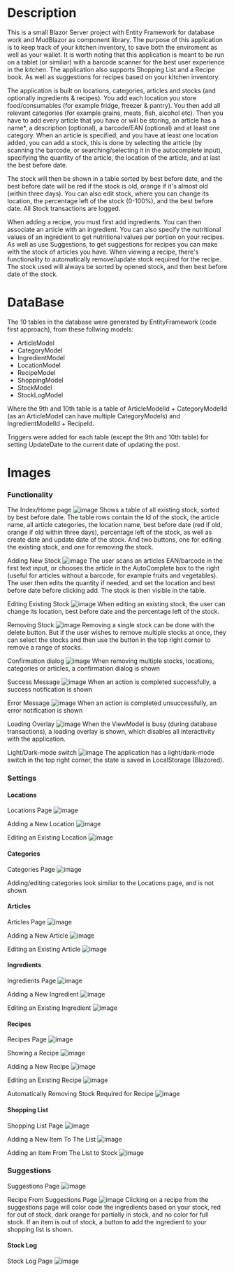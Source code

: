 # Description
This is a small Blazor Server project with Entity Framework for database work and MudBlazor as component library. The purpose of this application is to keep track of your kitchen inventory, to save both the enviroment as well as your wallet. It is worth noting that this application is meant to be run on a tablet (or similiar) with a barcode scanner for the best user experience in the kitchen. The application also supports Shopping List and a Recipe book. As well as suggestions for recipes based on your kitchen inventory.

The application is built on locations, categories, articles and stocks (and optionally ingredients & recipes). You add each location you store food/consumables (for example fridge, freezer & pantry). You then add all relevant categories (for example grains, meats, fish, alcohol etc). Then you have to add every article that you have or will be storing, an article has a name*, a description (optional), a barcode/EAN (optional) and at least one category. 
When an article is specified, and you have at least one location added, you can add a stock, this is done by selecting the article (by scanning the barcode, or searching/selecting it in the autocomplete input), specifying the quantity of the article, the location of the article, and at last the best before date.

The stock will then be shown in a table sorted by best before date, and the best before date will be red if the stock is old, orange if it's almost old (within three days). You can also edit stock, where you can change its location, the percentage left of the stock (0-100%), and the best before date. All Stock transactions are logged.

When adding a recipe, you must first add ingredients. You can then associate an article with an ingredient. You can also specify the nutritional values of an ingredient to get nutritional values per portion on your recipes. As well as use Suggestions, to get suggestions for recipes you can make with the stock of articles you have. When viewing a recipe, there's functionality to automatically remove/update stock required for the recipe. The stock used will always be sorted by opened stock, and then best before date of the stock.


# DataBase
The 10 tables in the database were generated by EntityFramework (code first approach), from these follwing models:
- ArticleModel
- CategoryModel
- IngredientModel
- LocationModel
- RecipeModel
- ShoppingModel
- StockModel
- StockLogModel
  
Where the 9th and 10th table is a table of ArticleModelId + CategoryModelId (as an ArticleModel can have multiple CategoryModels) and IngredientModelId + RecipeId.

Triggers were added for each table (except the 9th and 10th table) for setting UpdateDate to the current date of updating the post.

# Images
### Functionality
The Index/Home page
![image](https://github.com/BillViktor/KitchenStock/assets/126798316/0f89a450-1b16-46f8-9517-cc10cb331a07)
Shows a table of all existing stock, sorted by best before date. The table rows contain the Id of the stock, the article name, all article categories, the location name, best before date (red if old, orange if old within three days), percentage left of the stock, as well as create date and update date of the stock. And two buttons, one for editing the existing stock, and one for removing the stock.

Adding New Stock
![image](https://github.com/BillViktor/KitchenStock/assets/126798316/d671c233-ed6d-408d-9628-bc9fc1a14182)
The user scans an articles EAN/barcode in the first text input, or chooses the article in the AutoComplete box to the right (useful for articles without a barcode, for example fruits and vegetables). The user then edits the quantity if needed, and set the location and best before date before clicking add. The stock is then visible in the table.

Editing Existing Stock
![image](https://github.com/BillViktor/KitchenStock/assets/126798316/ea93222d-fc56-4431-840e-cb433d7fa9f8)
When editing an existing stock, the user can change its location, best before date and the percentage left of the stock.

Removing Stock
![image](https://github.com/BillViktor/KitchenStock/assets/126798316/63631c4c-3042-4552-8250-d45a5d026186)
Removing a single stock can be done with the delete button. But if the user wishes to remove multiple stocks at once, they can select the stocks and then use the button in the top right corner to remove a range of stocks.

Confirmation dialog
![image](https://github.com/BillViktor/KitchenStock/assets/126798316/3ef32047-a85a-4931-9cd2-9726369e10ab)
When removing multiple stocks, locations, categories or articles, a confirmation dialog is shown

Success Message
![image](https://github.com/BillViktor/KitchenStock/assets/126798316/e4eada29-3cfe-400c-a1c1-dfd98f664713)
When an action is completed successfully, a success notification is shown

Error Message
![image](https://github.com/BillViktor/KitchenStock/assets/126798316/7e6d75af-9b7f-486a-9898-29ee6765478f)
When an action is completed unsuccessfully, an error notification is shown

Loading Overlay
![image](https://github.com/BillViktor/KitchenStock/assets/126798316/ff0e9133-f615-4aeb-8a89-a4b141785511)
When the ViewModel is busy (during database transactions), a loading overlay is shown, which disables all interactivity with the application.

Light/Dark-mode switch
![image](https://github.com/BillViktor/KitchenStock/assets/126798316/dbc522a6-de1d-4c2b-9e26-348505ddf448)
The application has a light/dark-mode switch in the top right corner, the state is saved in LocalStorage (Blazored).

### Settings
#### Locations
Locations Page
![image](https://github.com/BillViktor/KitchenStock/assets/126798316/b62bc0c0-6e19-4768-9b4e-4508882b5fa4)

Adding a New Location
![image](https://github.com/BillViktor/KitchenStock/assets/126798316/5766de3a-556b-44ac-b427-5f88e4a796a7)

Editing an Existing Location
![image](https://github.com/BillViktor/KitchenStock/assets/126798316/28f1a101-f2f5-4dca-bb2e-49b4d699494c)

#### Categories
Categories Page
![image](https://github.com/BillViktor/KitchenStock/assets/126798316/4071f15d-ece9-4e06-a806-71ccbb6e409f)

Adding/editing categories look similiar to the Locations page, and is not shown

#### Articles
Articles Page
![image](https://github.com/BillViktor/KitchenStock/assets/126798316/eefe284f-ba34-4f1f-9093-88f28d5b6eb4)

Adding a New Article
![image](https://github.com/BillViktor/KitchenStock/assets/126798316/817c0570-5f92-43f5-871d-4b2901811029)

Editing an Existing Article
![image](https://github.com/BillViktor/KitchenStock/assets/126798316/aea4db3f-f709-4fbe-b259-4c4a9d83829c)

#### Ingredients
Ingredients Page
![image](https://github.com/BillViktor/KitchenStock/assets/126798316/3759f515-590c-4e6e-bc16-aacdb5abc9ce)

Adding a New Ingredient
![image](https://github.com/BillViktor/KitchenStock/assets/126798316/737ebcdc-ba6b-4803-aea6-bba3bb49caf9)

Editing an Existing Ingredient
![image](https://github.com/BillViktor/KitchenStock/assets/126798316/9e4d8d31-0c8a-45cf-a4ff-1865e57caa6d)

#### Recipes
Recipes Page
![image](https://github.com/BillViktor/KitchenStock/assets/126798316/2251926c-876a-49fe-b06c-c3022eb71989)

Showing a Recipe
![image](https://github.com/BillViktor/KitchenStock/assets/126798316/79d193e4-ef73-4138-ae1e-9d659e991c96)

Adding a New Recipe
![image](https://github.com/BillViktor/KitchenStock/assets/126798316/d03f5f24-ef2b-4b96-9747-66878ebc23ca)

Editing an Existing Recipe
![image](https://github.com/BillViktor/KitchenStock/assets/126798316/a974b143-fcaf-46e9-93e9-2e900faa16e7)

Automatically Removing Stock Required for Recipe
![image](https://github.com/BillViktor/KitchenStock/assets/126798316/d20d4c24-dad9-4e9e-b024-61eba4be8c47)


#### Shopping List
Shopping List Page
![image](https://github.com/BillViktor/KitchenStock/assets/126798316/3ca4afb1-209f-45cd-9887-c55923be2009)

Adding a New Item To The List
![image](https://github.com/BillViktor/KitchenStock/assets/126798316/4f884d8f-840d-4d1c-8d3d-ffd1b43ce589)

Adding an Item From The List to Stock
![image](https://github.com/BillViktor/KitchenStock/assets/126798316/ae334f93-ff27-4125-9788-dce051fc2f1c)

### Suggestions
Suggestions Page
![image](https://github.com/BillViktor/KitchenStock/assets/126798316/9427904d-cbf1-40e8-8d89-3c77a418106c)

Recipe From Suggestions Page
![image](https://github.com/BillViktor/KitchenStock/assets/126798316/dcd0b164-e852-40a9-8c90-964f276242d3)
Clicking on a recipe from the suggestions page will color code the ingredients based on your stock, red for out of stock, dark orange for partially in stock, and no color for full stock. If an item is out of stock, a button to add the ingredient to your shopping list is shown.


#### Stock Log
Stock Log Page
![image](https://github.com/BillViktor/KitchenStock/assets/126798316/b2f5e40d-5b41-45aa-aafb-e4474f3bcdb7)

